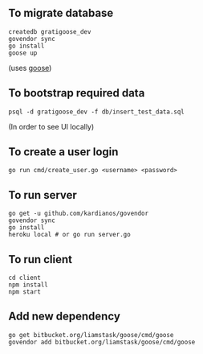 ## To migrate database

```
createdb gratigoose_dev
govendor sync
go install
goose up
```

(uses [goose](https://bitbucket.org/liamstask/goose))

## To bootstrap required data

```
psql -d gratigoose_dev -f db/insert_test_data.sql
```

(In order to see UI locally)

## To create a user login

```
go run cmd/create_user.go <username> <password>
```

## To run server

```
go get -u github.com/kardianos/govendor
govendor sync
go install
heroku local # or go run server.go
```

## To run client

```
cd client
npm install
npm start
```

## Add new dependency

```
go get bitbucket.org/liamstask/goose/cmd/goose
govendor add bitbucket.org/liamstask/goose/cmd/goose
```
